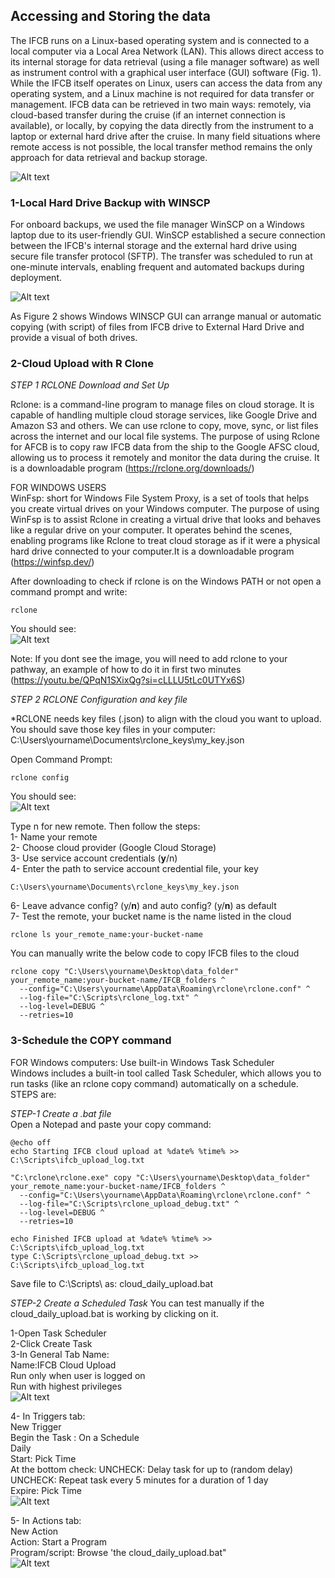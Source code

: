 ## **Accessing and Storing the data**

The IFCB runs on a Linux-based operating system and is connected to a local computer via a Local Area Network (LAN). This allows direct access to its internal storage for data retrieval (using a file manager software) as well as  instrument control with a graphical user interface (GUI) software (Fig. 1). While the IFCB itself operates on  Linux, users can access the data from any operating system, and a Linux machine is not required for data transfer or management. IFCB data can be retrieved in two main ways: remotely, via cloud-based transfer during the cruise (if an internet connection is available), or locally, by copying the data directly from the instrument to a laptop or external hard drive after the cruise. In many field situations where remote access is not possible, the local transfer method remains the only approach for data retrieval and backup storage.

![Alt text](IFCB_1.3.png)




### **1-Local Hard Drive Backup with WINSCP**
For onboard backups, we used the file manager WinSCP on a Windows laptop due to its user-friendly GUI. WinSCP established a secure connection between the IFCB's internal storage and the external hard drive using secure file transfer protocol (SFTP). The transfer was scheduled to run at one-minute intervals, enabling frequent and automated backups during deployment.

![Alt text](winscp.png)



As Figure 2 shows Windows WINSCP GUI can arrange manual or automatic copying (with  script) of files from IFCB drive to External Hard Drive and provide a visual of both drives. 



### **2-Cloud Upload with R Clone** 

*STEP 1 RCLONE Download and Set Up*

Rclone: is a command-line program to manage files on cloud storage. It is
capable of handling multiple cloud storage services, like Google Drive and Amazon S3
and others. We can use rclone to copy, move, sync, or list files across the internet and
our local file systems. The purpose of using Rclone for AFCB is to copy raw IFCB data
from the ship to the Google AFSC cloud, allowing us to process it remotely and monitor
the data during the cruise. It is a downloadable program (https://rclone.org/downloads/)

FOR WINDOWS USERS <br>
WinFsp: short for Windows File System Proxy, is a set of tools that helps
you create virtual drives on your Windows computer. The purpose of using WinFsp is to
assist Rclone in creating a virtual drive that looks and behaves like a regular drive on
your computer. It operates behind the scenes, enabling programs like Rclone to treat
cloud storage as if it were a physical hard drive connected to your computer.It is a downloadable program (https://winfsp.dev/)

After downloading to check if rclone is on the Windows PATH or not open a command prompt and write: 

```
rclone
```
You should see:<br>
![Alt text](rclone.png)


Note: If you dont see the image, you will need to add rclone to your pathway, an example of how to do it in first two minutes (https://youtu.be/QPqN1SXixQg?si=cLLLU5tLc0UTYx6S) 

*STEP 2 RCLONE Configuration and key file*

*RCLONE needs key files (.json) to align with the cloud you want to upload. You should save those key files in your computer: C:\Users\yourname\Documents\rclone_keys\my_key.json<br>

Open Command Prompt:

```
rclone config
```
You should see:<br>
![Alt text](rconfig1.png)

Type n for new remote. Then follow the steps:<br>
1- Name your remote <br>
2- Choose cloud provider (Google Cloud Storage)<br>
3- Use service account credentials (**y**/n)<br>
4- Enter the path to service account credential file, your key 
```
C:\Users\yourname\Documents\rclone_keys\my_key.json
```
6- Leave advance config? (y/**n**) and auto config? (y/**n**) as default<br>
7- Test the remote, your bucket name is the name listed in the cloud
```
rclone ls your_remote_name:your-bucket-name
```
You can manually write the below code to copy IFCB files to the cloud
```
rclone copy "C:\Users\yourname\Desktop\data_folder" your_remote_name:your-bucket-name/IFCB_folders ^
  --config="C:\Users\yourname\AppData\Roaming\rclone\rclone.conf" ^
  --log-file="C:\Scripts\rclone_log.txt" ^
  --log-level=DEBUG ^
  --retries=10
```

### **3-Schedule the COPY command**

FOR Windows computers: Use built-in Windows Task Scheduler<br>
Windows includes a built-in tool called Task Scheduler, which allows you to run tasks (like an rclone copy command) automatically on a schedule. STEPS are:<br>

*STEP-1 Create a .bat file*<br>
Open a Notepad and paste your copy command:
```
@echo off 
echo Starting IFCB cloud upload at %date% %time% >> C:\Scripts\ifcb_upload_log.txt

"C:\rclone\rclone.exe" copy "C:\Users\yourname\Desktop\data_folder" your_remote_name:your-bucket-name/IFCB_folders ^
  --config="C:\Users\yourname\AppData\Roaming\rclone\rclone.conf" ^
  --log-file="C:\Scripts\rclone_upload_debug.txt" ^
  --log-level=DEBUG ^
  --retries=10

echo Finished IFCB upload at %date% %time% >> C:\Scripts\ifcb_upload_log.txt
type C:\Scripts\rclone_upload_debug.txt >> C:\Scripts\ifcb_upload_log.txt  
```
Save file to C:\Scripts\ as:
cloud_daily_upload.bat

*STEP-2 Create a Scheduled Task*
You can test manually if the cloud_daily_upload.bat is working by clicking on it.<br>

1-Open Task Scheduler<br>
2-Click Create Task<br>
3-In General Tab Name:<br>
    Name:IFCB Cloud Upload<br>
    Run only when user is logged on<br>
    Run with highest privileges<br>
![Alt text](task_scheduler1.png)    

4- In Triggers tab:<br>
    New Trigger<br>
    Begin the Task : On a Schedule<br>
    Daily<br>
    Start: Pick Time<br>
    At the bottom check:<bt>
        UNCHECK: Delay task for up to (random delay)<br>
        UNCHECK: Repeat task every 5 minutes for a duration of 1 day<br>
        Expire: Pick Time<br>
![Alt text](task_scheduler2.png)    

5- In Actions tab:<br>
    New Action<br>
    Action: Start a Program<br>
    Program/script: Browse 'the cloud_daily_upload.bat" <br>
![Alt text](task_scheduler3.png)    





